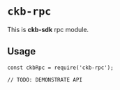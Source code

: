 # `ckb-rpc`

This is **ckb-sdk** rpc module.

## Usage

```
const ckbRpc = require('ckb-rpc');

// TODO: DEMONSTRATE API
```
